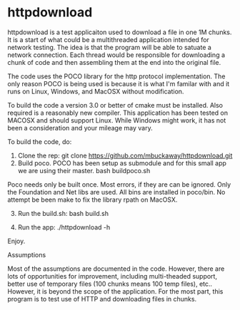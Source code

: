 # httpdownload

httpdownload is a test applicaiton used to download a file in one 1M chunks. It is a start of what could be a multithreaded application
intended for network testing. The idea is that the program will be able to satuate a network connection. Each thread would be
responsible for downloading a chunk of code and then assembling them at the end into the original file.

The code uses the POCO library for the http protocol implementation. The only reason POCO is being used is because it is what I'm familar with
and it runs on Linux, Windows, and MacOSX without modification.

To build the code a version 3.0 or better of cmake must be installed. Also required is a reasonably new compiler. This application has been tested
on MACOSX and should support Linux. While Windows might work, it has not been a consideration and your mileage may vary.

To build the code, do:
1) Clone the rep:
     git clone https://github.com/mbuckaway/httpdownload.git
2) Build poco. POCO has been setup as submodule and for this small app we are using their master.
     bash buildpoco.sh

Poco needs only be built once. Most errors, if they are can be ignored. Only the Foundation and Net libs are used. All bins are installed
in poco/bin. No attempt be been make to fix the library rpath on MacOSX.

3) Run the build.sh:
     bash build.sh

4) Run the app: ./httpdownload -h

Enjoy.


Assumptions

Most of the assumptions are documented in the code. However, there are lots of opportunities for improvement, including
multi-theaded support, better use of temporary files (100 chunks means 100 temp files), etc.. However, it is beyond the scope
of the application. For the most part, this program is to test use of HTTP and downloading files in chunks.

